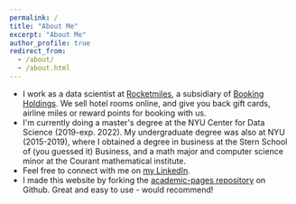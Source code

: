 ```yaml
---
permalink: /
title: "About Me"
excerpt: "About Me"
author_profile: true
redirect_from: 
  - /about/
  - /about.html
---
```


- I work as a data scientist at [Rocketmiles](https://www.rocketmiles.com), a subsidiary of [Booking Holdings](https://www.bookingholdings.com/). We sell hotel rooms online, and give you back gift cards, airline miles or reward points for booking with us. 
- I'm currently doing a master's degree at the NYU Center for Data Science (2019-exp. 2022). My undergraduate degree was also at NYU (2015-2019), where I obtained a degree in business at the Stern School of (you guessed it) Business, and a math major and computer science minor at the Courant mathematical institute.
- Feel free to connect with me on [my LinkedIn](https://www.linkedin.com/in/eric-he/).
- I made this website by forking the [academic-pages repository](https://github.com/academicpages/academicpages.github.io) on Github. Great and easy to use - would recommend!
